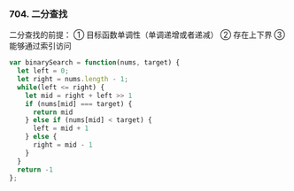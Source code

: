 ### 704. 二分查找
二分查找的前提：
① 目标函数单调性（单调递增或者递减）
② 存在上下界
③ 能够通过索引访问
```js
var binarySearch = function(nums, target) {
  let left = 0;
  let right = nums.length - 1;
  while(left <= right) {
    let mid = right + left >> 1
    if (nums[mid] === target) {
      return mid
    } else if (nums[mid] < target) {
      left = mid + 1
    } else {
      right = mid - 1
    }
  }
  return -1
};
```